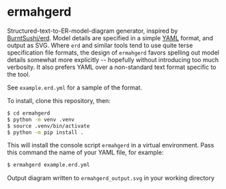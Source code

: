 # ermahgerd

Structured-text-to-ER-model-diagram generator, inspired by [BurntSushi/erd](TK). Model details are specified in a simple [YAML](https://yaml.org) format, and output as SVG. Where `erd` and similar tools tend to use quite terse specification file formats, the design of `ermahgerd` favors spelling out model details somewhat more explicitly -- hopefully without introducing too much verbosity. It also prefers YAML over a non-standard text format specific to the tool.

See `example.erd.yml` for a sample of the format.

To install, clone this repository, then:

```sh
$ cd ermahgerd
$ python -m venv .venv
$ source .venv/bin/activate
$ python -m pip install .
```

This will install the console script `ermahgerd` in a virtual environment. Pass this command the name of your YAML file, for example:

```sh
$ ermahgerd example.erd.yml
```

Output diagram written to `ermahgerd_output.svg` in your working directory

